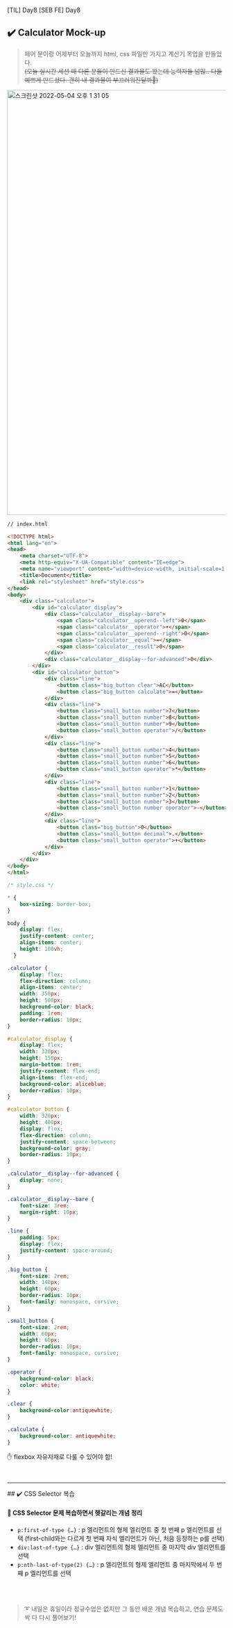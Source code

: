 [TIL] Day8
[SEB FE] Day8

## ✔️ Calculator Mock-up 

> 페어 분이랑 어제부터 오늘까지 html, css 파일만 가지고 계산기 목업을 만들었다.
> <br/>~~(오늘 실시간 세션 때 다른 분들이 만드신 결과물도 봤는데 능력자들 넘많.. 다들 예쁘게 만드셨다. 괜히 내 결과물이 부끄러워진달까🥲)~~

<img width="978" alt="스크린샷 2022-05-04 오후 1 31 05" src="https://user-images.githubusercontent.com/64299610/166677331-6b908fe4-0cd5-4ef4-8577-5f192fa28d7f.png">


```html
// index.html

<!DOCTYPE html>
<html lang="en">
<head>
    <meta charset="UTF-8">
    <meta http-equiv="X-UA-Compatible" content="IE=edge">
    <meta name="viewport" content="width=device-width, initial-scale=1.0">
    <title>Document</title>
    <link rel="stylesheet" href="style.css">
</head>
<body>
    <div class="calculator">
        <div id="calculator_display">
            <div class="calculator__display--bare">
                <span class="calculator__operend--left">0</span>
                <span class="calculator__operator">+</span>
                <span class="calculator__operend--right">0</span>
                <span class="calculator__equal">=</span>
                <span class="calculator__result">0</span>
            </div>
            <div class="calculator__display--for-advanced">0</div>
        </div>
        <div id="calculator_button">
            <div class="line">
                <button class="big_button clear">AC</button>
                <button class="big_button calculate">=</button>
            </div>
            <div class="line">
                <button class="small_button number">7</button>
                <button class="small_button number">8</button>
                <button class="small_button number">9</button>
                <button class="small_button operator">/</button>
            </div>
            <div class="line">
                <button class="small_button number">4</button>
                <button class="small_button number">5</button>
                <button class="small_button number">6</button>
                <button class="small_button operator">*</button>
            </div>
            <div class="line">
                <button class="small_button number">1</button>
                <button class="small_button number">2</button>
                <button class="small_button number">3</button>
                <button class="small_button number operator">-</button>
            </div>
            <div class="line">
                <button class="big_button">0</button>
                <button class="small_button decimal">.</button>
                <button class="small_button operator">+</button>
            </div>
        </div>
    </div>
</body>
</html>
```

```css
/* style.css */

* {
    box-sizing: border-box;
}

body {
    display: flex;
    justify-content: center;
    align-items: center;
    height: 100vh;
  }

.calculator {
    display: flex;
    flex-direction: column;
    align-items: center;
    width: 350px;
    height: 500px;
    background-color: black;
    padding: 1rem;
    border-radius: 10px;
}

#calculator_display {
    display: flex;
    width: 320px;
    height: 150px;
    margin-bottom: 1rem;
    justify-content: flex-end;
    align-items: flex-end;
    background-color: aliceblue;
    border-radius: 10px;
}

#calculator_button {
    width: 320px;
    height: 400px;
    display: flex;
    flex-direction: column;
    justify-content: space-between;
    background-color: gray;
    border-radius: 10px;
}

.calculator__display--for-advanced {
    display: none;
}

.calculator__display--bare {
    font-size: 3rem;
    margin-right: 10px;
}

.line {
    padding: 5px;
    display: flex;
    justify-content: space-around;
}

.big_button {
    font-size: 2rem;
    width: 140px;
    height: 60px;
    border-radius: 10px;
    font-family: monospace, cursive;
}

.small_button {
    font-size: 2rem;
    width: 60px;
    height: 60px;
    border-radius: 10px;
    font-family: monospace, cursive;
}

.operator {
    background-color: black;
    color: white;
}

.clear {
    background-color:antiquewhite;
}

.calculate {
    background-color: antiquewhite;
}
```

✋ flexbox 자유자재로 다룰 수 있어야 함!

<br/>
<hr/>
## ✔️ CSS Selector 복습

#### 🧷 CSS Selector 문제 복습하면서 헷갈리는 개념 정리
    
- `p:first-of-type {…}`
: p 엘리먼트의 형제 엘리먼트 중 첫 번째 p 엘리먼트를 선택 (first-child와는 다르게 첫 번째 자식 엘리먼트가 아닌, 처음 등장하는 p를 선택)
- `div:last-of-type {…}`
: div 엘리먼트의 형제 엘리먼트 중 마지막 div 엘리먼트를 선택
- `p:nth-last-of-type(2) {…}`
: p 엘리먼트의 형제 엘리먼트 중 마지막에서 두 번째 p 엘리먼트를 선택

<br/>
<br/>

> ➰ 내일은 휴일이라 정규수업은 없지만 그 동안 배운 개념 복습하고, 연습 문제도 싹 다 다시 풀어보기!

